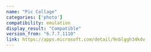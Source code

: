 ```yaml
---
name: "Pic Collage"
categories: ['photo']
compatibility: emulation
display_result: "Compatible"
version_from: "6.7.7.1110"
link: https://apps.microsoft.com/detail/9nblggh34kdv
---
```


